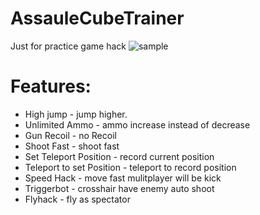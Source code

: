 # AssauleCubeTrainer
Just for practice game hack
![sample](https://user-images.githubusercontent.com/35301327/175615167-a690e708-f237-4b54-accb-0dcfa01ddfa9.png)


# Features:
* High jump - jump higher.
* Unlimited Ammo - ammo increase instead of decrease
* Gun Recoil - no Recoil
* Shoot Fast - shoot fast
* Set Teleport Position - record current position
* Teleport to set Position - teleport to record position
* Speed Hack - move fast mulitplayer will be kick
* Triggerbot - crosshair have enemy auto shoot
* Flyhack - fly as spectator